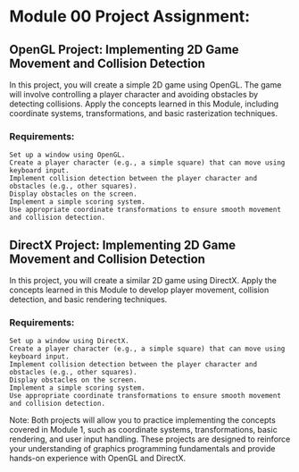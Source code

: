 # Module 00 Project Assignment:

## OpenGL Project: Implementing 2D Game Movement and Collision Detection

In this project, you will create a simple 2D game using OpenGL. The game will involve controlling a player character and avoiding obstacles by detecting collisions. Apply the concepts learned in this Module, including coordinate systems, transformations, and basic rasterization techniques.

### Requirements:

    Set up a window using OpenGL.
    Create a player character (e.g., a simple square) that can move using keyboard input.
    Implement collision detection between the player character and obstacles (e.g., other squares).
    Display obstacles on the screen.
    Implement a simple scoring system.
    Use appropriate coordinate transformations to ensure smooth movement and collision detection.

## DirectX Project: Implementing 2D Game Movement and Collision Detection

In this project, you will create a similar 2D game using DirectX. Apply the concepts learned in this Module to develop player movement, collision detection, and basic rendering techniques.

### Requirements:

    Set up a window using DirectX.
    Create a player character (e.g., a simple square) that can move using keyboard input.
    Implement collision detection between the player character and obstacles (e.g., other squares).
    Display obstacles on the screen.
    Implement a simple scoring system.
    Use appropriate coordinate transformations to ensure smooth movement and collision detection.

Note: Both projects will allow you to practice implementing the concepts covered in Module 1, such as coordinate systems, transformations, basic rendering, and user input handling. These projects are designed to reinforce your understanding of graphics programming fundamentals and provide hands-on experience with OpenGL and DirectX.
